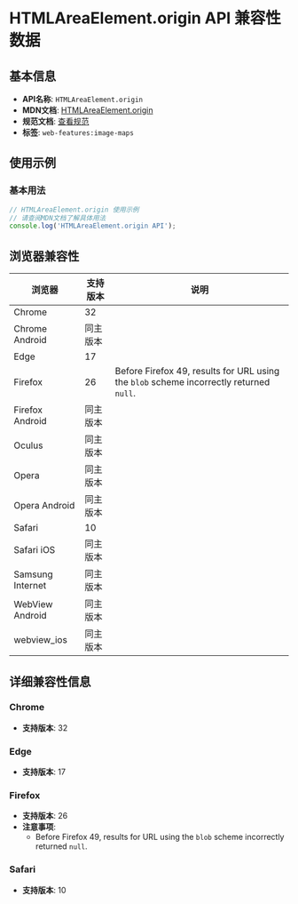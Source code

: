 # HTMLAreaElement.origin API 兼容性数据

## 基本信息

- **API名称**: `HTMLAreaElement.origin`
- **MDN文档**: [HTMLAreaElement.origin](https://developer.mozilla.org/docs/Web/API/HTMLAreaElement/origin)
- **规范文档**: [查看规范](https://html.spec.whatwg.org/multipage/links.html#dom-hyperlink-origin-dev)
- **标签**: `web-features:image-maps`

## 使用示例

### 基本用法

```javascript
// HTMLAreaElement.origin 使用示例
// 请查阅MDN文档了解具体用法
console.log('HTMLAreaElement.origin API');
```

## 浏览器兼容性

| 浏览器 | 支持版本 | 说明 |
|--------|----------|------|
| Chrome | 32 |  |
| Chrome Android | 同主版本 |  |
| Edge | 17 |  |
| Firefox | 26 | Before Firefox 49, results for URL using the `blob` scheme incorrectly returned `null`. |
| Firefox Android | 同主版本 |  |
| Oculus | 同主版本 |  |
| Opera | 同主版本 |  |
| Opera Android | 同主版本 |  |
| Safari | 10 |  |
| Safari iOS | 同主版本 |  |
| Samsung Internet | 同主版本 |  |
| WebView Android | 同主版本 |  |
| webview_ios | 同主版本 |  |

## 详细兼容性信息

### Chrome

- **支持版本**: 32

### Edge

- **支持版本**: 17

### Firefox

- **支持版本**: 26
- **注意事项**:
  - Before Firefox 49, results for URL using the `blob` scheme incorrectly returned `null`.

### Safari

- **支持版本**: 10

